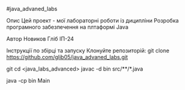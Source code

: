 #java_advaned_labs

Опис Цей проект - мої лабораторні роботи із диципліни Розробка програмного забезпечення на плтаформі Java

Автор Новиков Гліб ІП-24

Інструкції по збірці та запуску Клонуйте репозиторій: git clone https://github.com/glib05/java_advaned_labs.git

git cd <java_labs_advanced> javac -d bin src/**/*.java

java -cp bin Main
